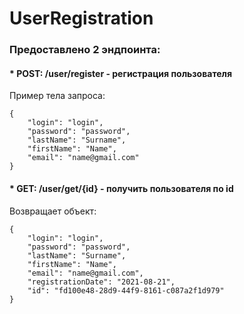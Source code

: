 # UserRegistration

### Предоставлено 2 эндпоинта:

#### * POST: /user/register - регистрация пользователя
  Пример тела запроса:
```
{
    "login": "login",
    "password": "password",
    "lastName": "Surname",
    "firstName": "Name",
    "email": "name@gmail.com"
}
```
#### * GET: /user/get/{id} - получить пользователя по id
Возвращает объект:
```
{
    "login": "login",
    "password": "password",
    "lastName": "Surname",
    "firstName": "Name",
    "email": "name@gmail.com",
    "registrationDate": "2021-08-21",
    "id": "fd100e48-28d9-44f9-8161-c087a2f1d979"
}
```
